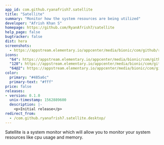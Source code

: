 ```yaml
---
app_id: com.github.ryanafrish7.satellite
title: "Satellite"
summary: "Monitor how the system resources are being utilized"
developer: "Afrish Khan S"
homepage: https://github.com/RyanAfrish7/satellite
help_page: false
bugtracker: false
dist: hera
screenshots:
  - https://appstream.elementary.io/appcenter/media/bionic/com/github/ryanafrish7.satellite/FF3DB5089BE63A26C1C0E2E1CF1819A7/screenshots/image-1_orig.png
icons:
  "64": https://appstream.elementary.io/appcenter/media/bionic/com/github/ryanafrish7.satellite/FF3DB5089BE63A26C1C0E2E1CF1819A7/icons/64x64/com.github.ryanafrish7.satellite_com.github.ryanafrish7.satellite.png
  "128": https://appstream.elementary.io/appcenter/media/bionic/com/github/ryanafrish7.satellite/FF3DB5089BE63A26C1C0E2E1CF1819A7/icons/128x128/com.github.ryanafrish7.satellite_com.github.ryanafrish7.satellite.png
  "64@2": https://appstream.elementary.io/appcenter/media/bionic/com/github/ryanafrish7.satellite/FF3DB5089BE63A26C1C0E2E1CF1819A7/icons/64x64@2/com.github.ryanafrish7.satellite_com.github.ryanafrish7.satellite.png
color:
  primary: "#485a6c"
  primary-text: "#fff"
price: false
releases:
- version: 0.1.0
  unix-timestamp: 1562889600
  description: |-
    <p>Initial release</p>
redirect_from:
  - /com.github.ryanafrish7.satellite.desktop/
---
```


<p>Satellite is a system monitor which will allow you to monitor your system resources like 
    cpu usage and memory.</p>